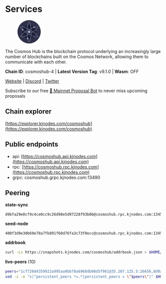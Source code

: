 # Services

<figure><img src="https://raw.githubusercontent.com/kj89/cosmos-images/main/logos/cosmoshub.png" alt=""><figcaption></figcaption></figure>

The Cosmos Hub is the blockchain protocol underlying an  increasingly large number of blockchains built on the  Cosmos Network, allowing them to communicate with each other.

**Chain ID**: cosmoshub-4 | **Latest Version Tag**: v9.1.0 | **Wasm**: OFF

[Website](https://hub.cosmos.network) | [Discord](https://discord.gg/cosmosnetwork) | [Twitter](https://twitter.com/cosmoshub)



Subscribe to our free [🤖 Mainnet Proposal Bot](https://t.me/kjnodes_proposal_bot) to never miss upcoming proposals


## Chain explorer
[https://explorer.kjnodes.com/cosmoshub](https://explorer.kjnodes.com/cosmoshub)

## Public endpoints

* api: [https://cosmoshub.api.kjnodes.com](https://cosmoshub.api.kjnodes.com)
* rpc: [https://cosmoshub.rpc.kjnodes.com](https://cosmoshub.rpc.kjnodes.com)
* grpc: cosmoshub.grpc.kjnodes.com:13490

## Peering

**state-sync**

```text
d9bfa29e0cf9c4ce0cc9c26d98e5d97228f93b0b@cosmoshub.rpc.kjnodes.com:13456
```

**seed-node**

```text
400f3d9e30b69e78a7fb891f60d76fa3c73f0ecc@cosmoshub.rpc.kjnodes.com:13459
```

**addrbook**
```bash
curl -Ls https://snapshots.kjnodes.com/cosmoshub/addrbook.json > $HOME/.gaia/config/addrbook.json
```

**live-peers** (10)
```bash
peers="1cf720d4359922a995aa9bb78a6968db08d5f961@35.207.125.5:26656,8d9a128bacce43faf0d8eae8e72684e24ec7448c@35.211.152.31:26656,c1e437f73b8889b78ea34981e7c349157ad80284@107.135.15.66:26656,df1b21a6a92c6045946b2263ada344628ee9a8b6@74.118.143.189:26656,6ecca845883e9273062ee515d2657080e6539d9e@65.109.32.148:26726,cf52e109b7015d5c21f50ab4331fb7062160ab6c@35.206.171.231:26656,ca5011c44fd74d95e7fca487c69e301df195750c@65.108.122.246:26726,ee767901f4a7eaf44603ef0a5b6e5edac118ba1e@74.118.136.149:26656,d9bfa29e0cf9c4ce0cc9c26d98e5d97228f93b0b@65.109.88.38:13456,32bdba6ced12cdf2e534566e6c3d66ee2f7ef494@84.244.95.229:26656"
sed -i -e "s|^persistent_peers *=.*|persistent_peers = \"$peers\"|" $HOME/.gaia/config/config.toml
```
